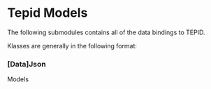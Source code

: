 # Tepid Models

The following submodules contains all of the data bindings to TEPID.

Klasses are generally in the following format:

### [Data]Json

Models